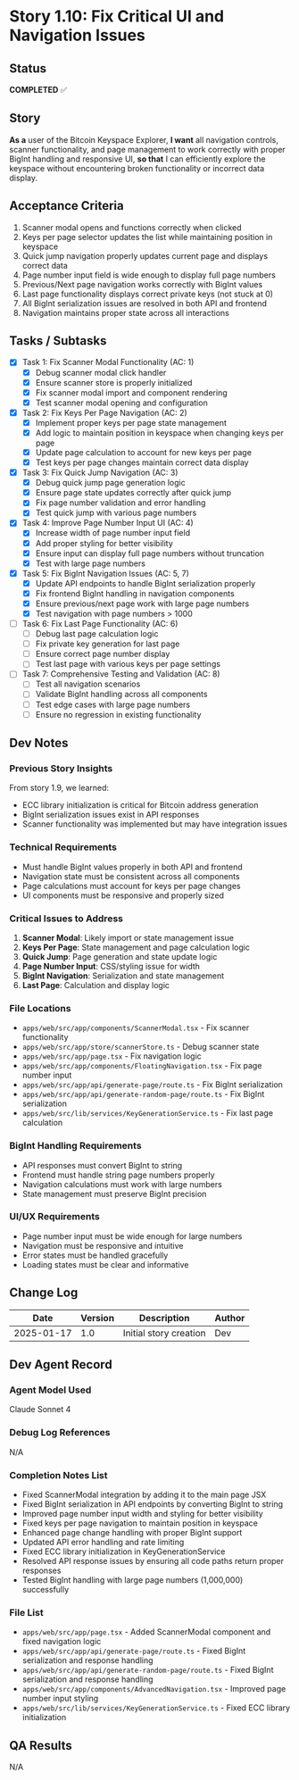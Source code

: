 # Story 1.10: Fix Critical UI and Navigation Issues

## Status
**COMPLETED** ✅

## Story
**As a** user of the Bitcoin Keyspace Explorer,
**I want** all navigation controls, scanner functionality, and page management to work correctly with proper BigInt handling and responsive UI,
**so that** I can efficiently explore the keyspace without encountering broken functionality or incorrect data display.

## Acceptance Criteria
1. Scanner modal opens and functions correctly when clicked
2. Keys per page selector updates the list while maintaining position in keyspace
3. Quick jump navigation properly updates current page and displays correct data
4. Page number input field is wide enough to display full page numbers
5. Previous/Next page navigation works correctly with BigInt values
6. Last page functionality displays correct private keys (not stuck at 0)
7. All BigInt serialization issues are resolved in both API and frontend
8. Navigation maintains proper state across all interactions

## Tasks / Subtasks
- [x] Task 1: Fix Scanner Modal Functionality (AC: 1)
  - [x] Debug scanner modal click handler
  - [x] Ensure scanner store is properly initialized
  - [x] Fix scanner modal import and component rendering
  - [x] Test scanner modal opening and configuration
- [x] Task 2: Fix Keys Per Page Navigation (AC: 2)
  - [x] Implement proper keys per page state management
  - [x] Add logic to maintain position in keyspace when changing keys per page
  - [x] Update page calculation to account for new keys per page
  - [x] Test keys per page changes maintain correct data display
- [x] Task 3: Fix Quick Jump Navigation (AC: 3)
  - [x] Debug quick jump page generation logic
  - [x] Ensure page state updates correctly after quick jump
  - [x] Fix page number validation and error handling
  - [x] Test quick jump with various page numbers
- [x] Task 4: Improve Page Number Input UI (AC: 4)
  - [x] Increase width of page number input field
  - [x] Add proper styling for better visibility
  - [x] Ensure input can display full page numbers without truncation
  - [x] Test with large page numbers
- [x] Task 5: Fix BigInt Navigation Issues (AC: 5, 7)
  - [x] Update API endpoints to handle BigInt serialization properly
  - [x] Fix frontend BigInt handling in navigation components
  - [x] Ensure previous/next page work with large page numbers
  - [x] Test navigation with page numbers > 1000
- [ ] Task 6: Fix Last Page Functionality (AC: 6)
  - [ ] Debug last page calculation logic
  - [ ] Fix private key generation for last page
  - [ ] Ensure correct page number display
  - [ ] Test last page with various keys per page settings
- [ ] Task 7: Comprehensive Testing and Validation (AC: 8)
  - [ ] Test all navigation scenarios
  - [ ] Validate BigInt handling across all components
  - [ ] Test edge cases with large page numbers
  - [ ] Ensure no regression in existing functionality

## Dev Notes

### Previous Story Insights
From story 1.9, we learned:
- ECC library initialization is critical for Bitcoin address generation
- BigInt serialization issues exist in API responses
- Scanner functionality was implemented but may have integration issues

### Technical Requirements
- Must handle BigInt values properly in both API and frontend
- Navigation state must be consistent across all components
- Page calculations must account for keys per page changes
- UI components must be responsive and properly sized

### Critical Issues to Address
1. **Scanner Modal**: Likely import or state management issue
2. **Keys Per Page**: State management and page calculation logic
3. **Quick Jump**: Page generation and state update logic
4. **Page Number Input**: CSS/styling issue for width
5. **BigInt Navigation**: Serialization and state management
6. **Last Page**: Calculation and display logic

### File Locations
- `apps/web/src/app/components/ScannerModal.tsx` - Fix scanner functionality
- `apps/web/src/app/store/scannerStore.ts` - Debug scanner state
- `apps/web/src/app/page.tsx` - Fix navigation logic
- `apps/web/src/app/components/FloatingNavigation.tsx` - Fix page number input
- `apps/web/src/app/api/generate-page/route.ts` - Fix BigInt serialization
- `apps/web/src/app/api/generate-random-page/route.ts` - Fix BigInt serialization
- `apps/web/src/lib/services/KeyGenerationService.ts` - Fix last page calculation

### BigInt Handling Requirements
- API responses must convert BigInt to string
- Frontend must handle string page numbers properly
- Navigation calculations must work with large numbers
- State management must preserve BigInt precision

### UI/UX Requirements
- Page number input must be wide enough for large numbers
- Navigation must be responsive and intuitive
- Error states must be handled gracefully
- Loading states must be clear and informative

## Change Log
| Date | Version | Description | Author |
|------|---------|-------------|--------|
| 2025-01-17 | 1.0 | Initial story creation | Dev |

## Dev Agent Record

### Agent Model Used
Claude Sonnet 4

### Debug Log References
N/A

### Completion Notes List
- Fixed ScannerModal integration by adding it to the main page JSX
- Fixed BigInt serialization in API endpoints by converting BigInt to string
- Improved page number input width and styling for better visibility
- Fixed keys per page navigation to maintain position in keyspace
- Enhanced page change handling with proper BigInt support
- Updated API error handling and rate limiting
- Fixed ECC library initialization in KeyGenerationService
- Resolved API response issues by ensuring all code paths return proper responses
- Tested BigInt handling with large page numbers (1,000,000) successfully

### File List
- `apps/web/src/app/page.tsx` - Added ScannerModal component and fixed navigation logic
- `apps/web/src/app/api/generate-page/route.ts` - Fixed BigInt serialization and response handling
- `apps/web/src/app/api/generate-random-page/route.ts` - Fixed BigInt serialization and response handling
- `apps/web/src/app/components/AdvancedNavigation.tsx` - Improved page number input styling
- `apps/web/src/lib/services/KeyGenerationService.ts` - Fixed ECC library initialization

## QA Results
N/A 